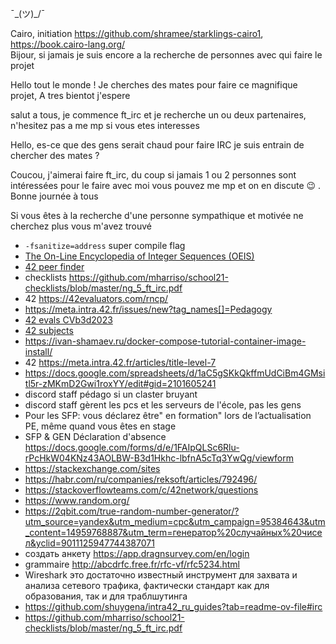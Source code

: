 ¯\_(ツ)_/¯

Cairo, initiation https://github.com/shramee/starklings-cairo1, https://book.cairo-lang.org/    
Bijour, si jamais je suis encore a la recherche de personnes avec qui faire le projet    

Hello tout le monde ! Je cherches des mates pour faire ce magnifique projet, A tres bientot j'espere 

salut a tous, je commence ft_irc et je recherche un ou deux partenaires, n'hesitez pas a me mp si vous etes interesses  

Hello, es-ce que des gens serait chaud pour faire IRC je suis entrain de chercher des mates ?  

Coucou, j'aimerai faire ft_irc, du coup si jamais 1 ou 2 personnes sont intéressées pour le faire avec moi vous pouvez me mp et on en discute 😉 . Bonne journée à tous  

Si vous êtes à la recherche d'une personne sympathique et motivée ne cherchez plus vous m'avez trouvé  

* `-fsanitize=address` super compile flag
* [The On-Line Encyclopedia of Integer Sequences (OEIS)](https://oeis.org/)
* [42 peer finder](https://find-peers.codam.nl/Paris)
* checklists https://github.com/mharriso/school21-checklists/blob/master/ng_5_ft_irc.pdf
* 42 https://42evaluators.com/rncp/
* https://meta.intra.42.fr/issues/new?tag_names[]=Pedagogy
* [42 evals CVb3d2023](https://rphlr.github.io/42-Evals/) 
* [42 subjects](https://github.com/rphlr/42-Subjects)
* https://ivan-shamaev.ru/docker-compose-tutorial-container-image-install/  
* 42 https://meta.intra.42.fr/articles/title-level-7
* https://docs.google.com/spreadsheets/d/1aC5gSKkQkffmUdCiBm4GMsitl5r-zMKmD2Gwi1roxYY/edit#gid=2101605241
* discord staff pédago si un claster bruyant
* discord staff gèrent les pcs et les serveurs de l'école, pas les gens
* Pour les SFP: vous déclarez être" en formation" lors de l’actualisation PE, même quand vous êtes en stage
* SFP & GEN Déclaration d'absence https://docs.google.com/forms/d/e/1FAIpQLSc6Rlu-rPcHkW04KNz43AOLBW-B3d1Hkhc-lbfnA5cTq3YwQg/viewform
* https://stackexchange.com/sites
* https://habr.com/ru/companies/reksoft/articles/792496/ 
* https://stackoverflowteams.com/c/42network/questions
* https://www.random.org/
* https://2qbit.com/true-random-number-generator/?utm_source=yandex&utm_medium=cpc&utm_campaign=95384643&utm_content=14959768887&utm_term=генератор%20случайных%20чисел&yclid=9011125947744387071
* создать анкету https://app.dragnsurvey.com/en/login
* grammaire http://abcdrfc.free.fr/rfc-vf/rfc5234.html 
* Wireshark это достаточно известный инструмент для захвата и анализа сетевого трафика, фактически стандарт как для образования, так и для траблшутинга
* https://github.com/shuygena/intra42_ru_guides?tab=readme-ov-file#irc
* https://github.com/mharriso/school21-checklists/blob/master/ng_5_ft_irc.pdf 
